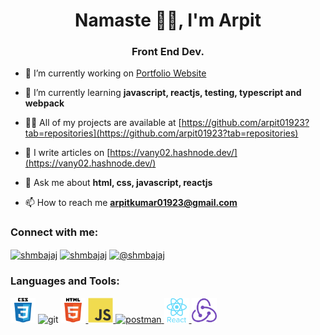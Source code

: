 <h1 align="center">Namaste 🙏🏼, I'm Arpit</h1>
<h3 align="center"> Front End Dev.</h3>

- 🔭 I’m currently working on [Portfolio Website](http://arpit-portfolio.netlify.app/)

- 🌱 I’m currently learning **javascript, reactjs, testing, typescript and webpack**

- 👨‍💻 All of my projects are available at [https://github.com/arpit01923?tab=repositories](https://github.com/arpit01923?tab=repositories)

- 📝 I write articles on [https://vany02.hashnode.dev/](https://vany02.hashnode.dev/)

- 💬 Ask me about **html, css, javascript, reactjs**

- 📫 How to reach me **arpitkumar01923@gmail.com**


<h3 align="left">Connect with me:</h3>
<p align="left">
<a href="https://twitter.com/Arpit_00_02" target="blank"><img align="center" src="https://raw.githubusercontent.com/rahuldkjain/github-profile-readme-generator/master/src/images/icons/Social/twitter.svg" alt="shmbajaj" height="30" width="40" /></a>
<a href="https://www.linkedin.com/in/arpit-kumar-4b11211a4/" target="blank"><img align="center" src="https://raw.githubusercontent.com/rahuldkjain/github-profile-readme-generator/master/src/images/icons/Social/linked-in-alt.svg" alt="shmbajaj" height="30" width="40" /></a>
<a href="https://vany02.hashnode.dev/" target="blank"><img align="center" src="https://raw.githubusercontent.com/rahuldkjain/github-profile-readme-generator/master/src/images/icons/Social/hashnode.svg" alt="@shmbajaj" height="30" width="40" /></a>
</p>

<h3 align="left">Languages and Tools:</h3>
<p align="left"> <img src="https://raw.githubusercontent.com/devicons/devicon/master/icons/css3/css3-original-wordmark.svg" alt="css3" width="40" height="40"/> </a> <img src="https://www.vectorlogo.zone/logos/git-scm/git-scm-icon.svg" alt="git" width="40" height="40"/> </a> <a href="https://www.w3.org/html/" target="_blank" rel="noreferrer"> <img src="https://raw.githubusercontent.com/devicons/devicon/master/icons/html5/html5-original-wordmark.svg" alt="html5" width="40" height="40"/> </a> <a href="https://developer.mozilla.org/en-US/docs/Web/JavaScript" target="_blank" rel="noreferrer"> <img src="https://raw.githubusercontent.com/devicons/devicon/master/icons/javascript/javascript-original.svg" alt="javascript" width="40" height="40"/> </a> <a href="https://postman.com" target="_blank" rel="noreferrer"> <img src="https://www.vectorlogo.zone/logos/getpostman/getpostman-icon.svg" alt="postman" width="40" height="40"/> </a> <a href="https://reactjs.org/" target="_blank" rel="noreferrer"> <img src="https://raw.githubusercontent.com/devicons/devicon/master/icons/react/react-original-wordmark.svg" alt="react" width="40" height="40"/> </a> <a href="https://redux.js.org" target="_blank" rel="noreferrer"> <img src="https://raw.githubusercontent.com/devicons/devicon/master/icons/redux/redux-original.svg" alt="redux" width="40" height="40"/> </a></p>
